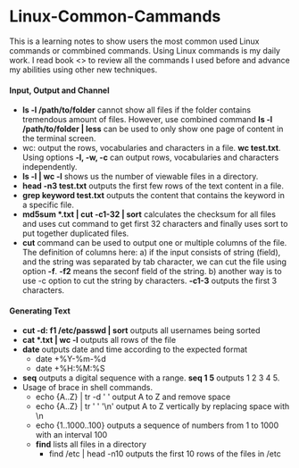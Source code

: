 # Linux-Common-Cammands
This is a learning notes to show users the most common used Linux commands or commbined commands. Using Linux commands is my daily work. I read book <<Efficent Linux at the command line>> to review all the commands I used before and advance my abilities using other new techniques.


#### Input, Output and Channel
- **ls -l /path/to/folder** cannot show all files if the folder contains tremendous amount of files. However, use combined command **ls -l /path/to/folder | less** can be used to only show one page of content in the terminal screen.
- wc: output the rows, vocabularies and characters in a file. **wc test.txt**. Using options **-l, -w, -c** can output rows, vocabularies and characters independently.
- **ls -l | wc -l** shows us the number of viewable files in a directory.
- **head -n3 test.txt** outputs the first few rows of the text content in a file.
- **grep keyword test.txt** outputs the content that contains the keyword in a specific file.
- **md5sum \*.txt | cut -c1-32 | sort** calculates the checksum for all files and uses cut command to get first 32 characters and finally uses sort to put together duplicated files.
- **cut** command can be used to output one or multiple columns of the file. The definition of columns here: a) if the input consists of string (field), and the string was separated by tab character, we can cut the file using option **-f**. **-f2** means the seconf field of the string. b) another way is to use -c option to cut the string by characters. **-c1-3** outputs the first 3 characters.


#### Generating Text
- **cut -d: f1 /etc/passwd | sort** outputs all usernames being sorted
- **cat \*.txt | wc -l** outputs all rows of the file
- **date** outputs date and time according to the expected format
  - date +%Y-%m-%d
  - date +%H:%M:%S
- **seq** outputs a digital sequence with a range. **seq 1 5** outputs 1 2 3 4 5.
- Usage of brace in shell commands.
  - echo {A..Z} | tr -d ' ' output A to Z and remove space
  - echo {A..Z} | tr ' ' '\n' output A to Z vertically by replacing space with \\n
  - echo {1..1000..100} outputs a sequence of numbers from 1 to 1000 with an interval 100
  - **find** lists all files in a directory
    - find /etc | head -n10 outputs the first 10 rows of the files in /etc

